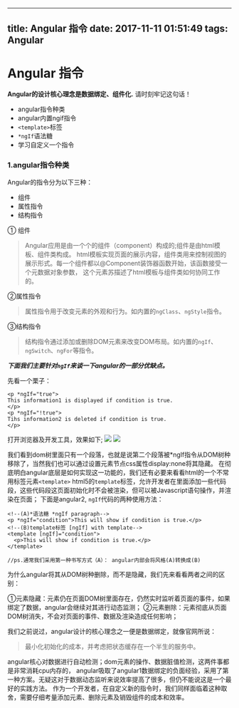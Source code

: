 
---
title: Angular 指令
date: 2017-11-11 01:51:49
tags: Angular
---
# Angular 指令

**Angular的设计核心理念是数据绑定、组件化.** 请时刻牢记这句话！

- angular指令种类
- angular内置ngif指令
- `<template>`标签
- `*ngIf`语法糖
- 学习自定义一个指令
<!-- more -->

### 1.angular指令种类
Angular的指令分为以下三种：
- 组件
- 属性指令
- 结构指令

① 组件
> Angular应用是由一个个的组件（component）构成的;组件是由html模板、组件类构成。
> html模板实现页面的展示内容，组件类用来控制视图的展示形式。每一个组件都以@Component装饰器函数开始，该函数接受一个元数据对象参数，
这个元素苏描述了html模板与组件类如何协同工作的。

②属性指令
> 属性指令用于改变元素的外观和行为。如内置的`ngClass`、`ngStyle`指令。

③结构指令

>结构指令通过添加或删除DOM元素来改变DOM布局。如内置的`ngIf`、`ngSwitch`、`ngFor`等指令。

***下面我们主要针对`ngIf`来谈一下angular的一部分优缺点。***

先看一个栗子：
```angular2html
<p *ngIf="true">
This information1 is displayed if condition is true.
</p>
<p *ngIf="!true">
Tihs information2 is deleted if condition is true.
</p>
```
打开浏览器及开发工具，效果如下;
![](sources/page1.png)
![](sources/code1.png)

我们看到dom树里面只有一个段落，也就是说第二个段落被*ngIf指令从DOM树种移除了，当然我们也可以通过设置元素节点css属性display:none将其隐藏。
在彻底明白angular底层是如何实现这一功能的，我们还有必要来看看html的一个不常用标签元素`<template>`
html5的`template`标签，允许开发者在里面添加一些代码段，这些代码段这页面初始化时不会被渲染，但可以被Javascript语句操作，并渲染在页面；
下面是angular2,   `ngIf`代码的两种使用方法：
```angular2html
<!--(A)*语法糖 *ngIf paragraph-->
<p *ngIf="condition">This will show if condition is true.</p>
<!--(B)template标签 [ngIf] with template-->
<template [ngIf]="condition">
  <p>This will show if condition is true.</p>
</template>

//ps.通常我们采用第一种书写方式（A）： angular内部会将风格(A)转换成(B)
```

为什么angular将其从DOM树种删除，而不是隐藏，我们先来看看两者之间的区别：

①元素隐藏：元素仍在页面DOM树里面存在，仍然实时监听着页面的事件，如果绑定了数据，angular会继续对其进行动态监测；
②元素删除：元素彻底从页面DOM树消失，不会对页面的事件、数据及渲染造成任何影响；

我们之前说过，angular设计的核心理念之一便是数据绑定，就像官网所说： 
> 最小化初始化的成本，并考虑把状态缓存在一个半生的服务中。

angular核心对数据进行自动检测；dom元素的操作、数据脏值检测，这两件事都是非常消耗cpu内存的，
angular吸取了angular1数据绑定的负面经验，采用了第一种方案。无疑这对于数据动态监听来说效率提高了很多，但仍不能说这是一个最好的实践方法。
作为一个开发者，在自定义新的指令时，我们同样面临着这种取舍，需要仔细考量添加元素、删除元素及销毁组件的成本和效率。